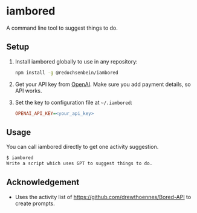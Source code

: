 # iambored
A command line tool to suggest things to do.

## Setup

1. Install iambored globally to use in any repository:

   ```sh
   npm install -g @redochsenbein/iambored
   ```

2. Get your API key from [OpenAI](https://platform.openai.com/account/api-keys). Make sure you add payment details, so API works.

3. Set the key to configuration file at `~/.iambored`:

   ```ini
   OPENAI_API_KEY=<your_api_key>
   ```

## Usage

You can call iambored directly to get one activity suggestion. 

```sh
$ iambored 
Write a script which uses GPT to suggest things to do.
```

## Acknowledgement

* Uses the activity list of https://github.com/drewthoennes/Bored-API to create prompts.
